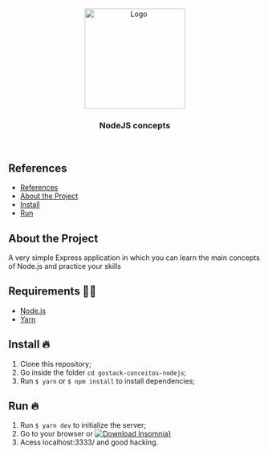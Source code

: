 <br />
<p align="center">
  <a href="https://github.com/Dtesch9/gostack-conceitos-nodejs">
    <img width="200px" heigh="300px" src="https://miro.medium.com/max/1200/1*m5RYM_Wkj4LsZewpigV5tg.jpeg" alt="Logo">
  </a>

  <h3 align="center">NodeJS concepts</h3>
</p>
<br />

## References

- [References](#references)
- [About the Project](#about-the-project)
- [Install](#install-)
- [Run](#run-)

  
## About the Project

A very simple Express application in which you can learn the main concepts of Node.js and practice your skills 

## Requirements ✋🏻

- [Node.js](https://nodejs.org/en/)
- [Yarn](https://yarnpkg.com/pt-BR/docs/install)

## Install 🔥

1. Clone this repository;
2. Go inside the folder `cd gostack-conceitos-nodejs`;
3. Run `$ yarn` or `$ npm install` to install dependencies;

## Run 🔥

1. Run `$ yarn dev` to initialize the server;
2. Go to your browser or [![Download Insomnia}](https://insomnia.rest/images/run.svg)](https://insomnia.rest/)
3. Acess localhost:3333/ and good hacking.
